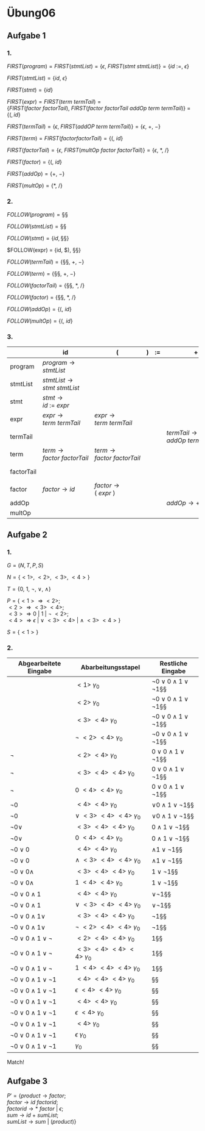 # Übung06

## Aufgabe 1

### 1.

$FIRST(program) = FIRST(stmtList) = \{\epsilon,\ FIRST(stmt\ stmtList)\} = \{id\ :=,\ \epsilon\}$

$FIRST(stmtList) = \{id,\ \epsilon\}$

$FIRST(stmt) = \{id\}$

$FIRST(expr) = FIRST(term\ termTail) = \{FIRST(factor\ factorTail),\ FIRST(factor\ factorTail\ addOp\ term\ termTail)\}$  = $\{$\($, id\}$

$FIRST(termTail) = \{\epsilon,\ FIRST(addOP\ term\ termTail)\} = \{\epsilon,\ +,\ -\}$

$FIRST(term) = FIRST(factor factorTail) = \{$\($,\ id\}$

$FIRST(factorTail) = \{\epsilon,\ FIRST(multOp\ factor\ factorTail)\} = \{\epsilon,\ *,\ /\}$

$FIRST(factor) = \{$\($,\ id\}$

$FIRST(addOp) = \{+,\ -\}$

$FIRST(multOp) = \{*,\ /\}$

### 2.

$FOLLOW(program) = §§$

$FOLLOW(stmtList) = §§$

$FOLLOW(stmt) = \{id, §§\}$

$FOLLOW(expr) = \{id, $\), $§§\}$

$FOLLOW(termTail) = \{§§,\ +,\ -\}$

$FOLLOW(term) = \{§§,\ +,\ -\}$

$FOLLOW(factorTail) = \{§§,\ *,\ /\}$

$FOLLOW(factor) = \{§§,\ *,\ /\}$

$FOLLOW(addOp) = \{$\(, $id\}$

$FOLLOW(multOp) = \{$\(, $id\}$

### 3.

| | id | ( | ) | := | + | - | * | / | §§ |
|-|-|-|-|-|-|-|-|-|-|
|program| $program \rightarrow stmtList$ | | | | | | | $program \rightarrow stmtList$ |
|stmtList| $stmtList \rightarrow stmt\ stmtList$ | | | | | | | $stmtList \rightarrow \epsilon$ |
|stmt| $stmt \rightarrow id\ :=\ expr$ | | | | | | |
|expr| $expr \rightarrow term\ termTail$ | $expr \rightarrow term\ termTail$ |
|termTail| | | | | $termTail \rightarrow addOp\ term\ termTail$ | $termTail \rightarrow addOp\ term\ termTail$ | | | $termTail \rightarrow \epsilon$ | 
|term| $term \rightarrow factor\ factorTail$ | $term \rightarrow factor\ factorTail$ | 
|factorTail| | | | | | | $factorTail \rightarrow multOp\ factor\ factorTail$ | $factorTail \rightarrow multOp\ factor\ factorTail$ | $factorTail \rightarrow \epsilon$ | 
|factor| $factor \rightarrow id$ | $factor \rightarrow (\ expr\ )$ |
|addOp| | | | | $addOp \rightarrow +$ | $addOp \rightarrow -$ |
|multOp| | | | | | | $multOp \rightarrow *$ | $multOp \rightarrow /$ |


## Aufgabe 2

### 1.

$G = (N, T, P, S)$

$N = \{<1>,\ <2>,\ <3>,\ <4>\}$

$T = \{0,\ 1,\ \neg,\ \lor,\ \wedge\}$

$P = \{<1> \Rightarrow <2>;$<br>$<2> \Rightarrow <3>\ <4>;$<br>$<3> \Rightarrow 0\ |\ 1\ |\ \neg\ <2>;$<br>$<4> \Rightarrow \epsilon\ |\ \lor\ <3>\ <4>\ |\ \wedge\ <3>\ <4>\}$

$S = \{<1>\}$

### 2.

| Abgearbeitete Eingabe | Abarbeitungsstapel | Restliche Eingabe |
|-|-|-|
| |$<1>\ \gamma{_0}$| $\neg 0 \lor 0 \wedge 1 \lor \neg 1 §§$ |
| |$<2>\ \gamma{_0}$| $\neg 0 \lor 0 \wedge 1 \lor \neg 1 §§$ |
| |$<3>\ <4>\ \gamma{_0}$ | $\neg 0 \lor 0 \wedge 1 \lor \neg 1 §§$ |
| |$\neg\ <2>\ <4>\ \gamma{_0}$ | $\neg 0 \lor 0 \wedge 1 \lor \neg 1 §§$ |
|$\neg$|$<2>\ <4>\ \gamma{_0}$ | $0 \lor 0 \wedge 1 \lor \neg 1 §§$ |
|$\neg$|$<3>\ <4>\ <4>\ \gamma{_0}$ | $0 \lor 0 \wedge 1 \lor \neg 1 §§$ |
|$\neg$|$0\ <4>\ <4>\ \gamma{_0}$ | $0 \lor 0 \wedge 1 \lor \neg 1 §§$ |
|$\neg 0$|$<4>\ <4>\ \gamma{_0}$ | $\lor 0 \wedge 1 \lor \neg 1 §§$ |
|$\neg 0$|$\lor\ <3>\ <4>\ <4>\ \gamma{_0}$ | $\lor 0 \wedge 1 \lor \neg 1 §§$ |
|$\neg 0 \lor$|$<3>\ <4>\ <4>\ \gamma{_0}$ | $0 \wedge 1 \lor \neg 1 §§$ |
|$\neg 0 \lor$|$0\ <4>\ <4>\ \gamma{_0}$ | $0 \wedge 1 \lor \neg 1 §§$ |
|$\neg 0 \lor 0$|$<4>\ <4>\ \gamma{_0}$ | $\wedge 1 \lor \neg 1 §§$ |
|$\neg 0 \lor 0$|$\wedge\ <3>\ <4>\ <4>\ \gamma{_0}$ | $\wedge 1 \lor \neg 1 §§$ |
|$\neg 0 \lor 0 \wedge$|$<3>\ <4>\ <4>\ \gamma{_0}$ | $1 \lor \neg 1 §§$ |
|$\neg 0 \lor 0 \wedge$|$1\ <4>\ <4>\ \gamma{_0}$ | $1 \lor \neg 1 §§$ |
|$\neg 0 \lor 0 \wedge 1$|$<4>\ <4>\ \gamma{_0}$ | $\lor \neg 1 §§$ |
|$\neg 0 \lor 0 \wedge 1$|$\lor\ <3>\ <4>\ <4>\ \gamma{_0}$ | $\lor \neg 1 §§$ |
|$\neg 0 \lor 0 \wedge 1 \lor$|$<3>\ <4>\ <4>\ \gamma{_0}$ | $\neg 1 §§$ |
|$\neg 0 \lor 0 \wedge 1 \lor$|$\neg\ <2>\ <4>\ <4>\ \gamma{_0}$ | $\neg 1 §§$ |
|$\neg 0 \lor 0 \wedge 1 \lor \neg$|$<2>\ <4>\ <4>\ \gamma{_0}$ | $1 §§$ |
|$\neg 0 \lor 0 \wedge 1 \lor \neg$|$<3>\ <4>\ <4>\ <4>\ \gamma{_0}$ | $1 §§$ |
|$\neg 0 \lor 0 \wedge 1 \lor \neg$|$1\ <4>\ <4>\ <4>\ \gamma{_0}$ | $1 §§$ |
|$\neg 0 \lor 0 \wedge 1 \lor \neg 1$|$<4>\ <4>\ <4>\ \gamma{_0}$ | $§§$ |
|$\neg 0 \lor 0 \wedge 1 \lor \neg 1$|$\epsilon\ <4>\ <4>\ \gamma{_0}$ | $§§$ |
|$\neg 0 \lor 0 \wedge 1 \lor \neg 1$|$<4>\ <4>\ \gamma{_0}$ | $§§$ |
|$\neg 0 \lor 0 \wedge 1 \lor \neg 1$|$\epsilon\ <4>\ \gamma{_0}$ | $§§$ |
|$\neg 0 \lor 0 \wedge 1 \lor \neg 1$|$<4>\ \gamma{_0}$ | $§§$ |
|$\neg 0 \lor 0 \wedge 1 \lor \neg 1$|$\epsilon\ \gamma{_0}$ | $§§$ |
|$\neg 0 \lor 0 \wedge 1 \lor \neg 1$|$\gamma{_0}$ | $§§$ |

Match!


## Aufgabe 3

$P' = \{product \rightarrow factor;$<br>$factor \rightarrow id\ factorid;$<br>$factorid \rightarrow *\ factor\ |\ \epsilon;$<br>$sum \rightarrow id\ +\ sumList;$ <br> $sumList \rightarrow sum\ |\ (product) \}$